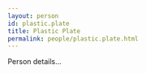 ```yaml
---
layout: person
id: plastic.plate
title: Plastic Plate
permalink: people/plastic.plate.html
---
```


Person details...